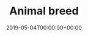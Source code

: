 ---
title: 'Animal breed'
field: 'cg.species.breed'
slug: 'cg-species-breed'
required: False
vocabulary: 'cg-species-breed.txt'
date: '2019-05-04T00:00:00+00:00'
---